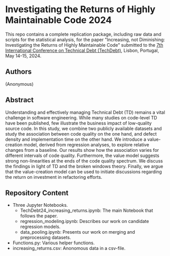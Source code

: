 # Investigating the Returns of Highly Maintainable Code 2024

This repo contains a complete replication package, including raw data and scripts for the statistical analysis, for the paper "Increasing, not Diminishing: Investigating the Returns of Highly Maintainable Code" submitted to the [7th International Conference on Technical Debt (TechDebt)](https://conf.researchr.org/home/TechDebt-2024), Lisbon, Portugal, May 14-15, 2024.

## Authors

(Anonymous)

## Abstract

Understanding and effectively managing Technical Debt (TD) remains a vital challenge in software engineering. While many studies on code-level TD have been published, few illustrate the business impact of low-quality source code. In this study, we combine two publicly available datasets and study the association between code quality on the one hand, and defect density and implementation time on the other hand. We introduce a value-creation model, derived from regression analyses, to explore relative changes from a baseline. Our results show how the association varies for different intervals of code quality. Furthermore, the value model suggests strong non-linearities at the ends of the code quality spectrum. We discuss the findings in light of TD and the broken windows theory. Finally, we argue that the value-creation model can be used to initiate discussions regarding the return on investment in refactoring efforts.

## Repository Content
- Three Jupyter Notebooks.
	- TechDebt24_increasing_returns.ipynb: The main Notebook that follows the paper.
	- regression_modeling.ipynb: Describes our work on candidate regression models.
	- data_pooling.ipynb: Presents our work on merging and preprocessing datasets.
- Functions.py: Various helper functions.
- increasing_returns.csv: Anonomous data in a csv-file.
